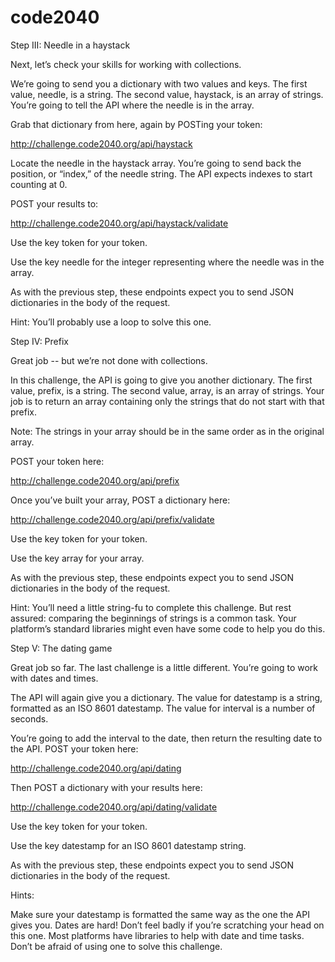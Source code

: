 # code2040


Step III: Needle in a haystack

Next, let’s check your skills for working with collections.

We’re going to send you a dictionary with two values and keys. The first value, needle, is a string. The second value, haystack, is an array of strings. You’re going to tell the API where the needle is in the array.

Grab that dictionary from here, again by POSTing your token:

http://challenge.code2040.org/api/haystack

Locate the needle in the haystack array. You’re going to send back the position, or “index,” of the needle string. The API expects indexes to start counting at 0.

POST your results to:

http://challenge.code2040.org/api/haystack/validate

Use the key token for your token.

Use the key needle for the integer representing where the needle was in the array.

As with the previous step, these endpoints expect you to send JSON dictionaries in the body of the request.

Hint: You’ll probably use a loop to solve this one.

Step IV: Prefix

Great job -- but we’re not done with collections.

In this challenge, the API is going to give you another dictionary. The first value, prefix, is a string. The second value, array, is an array of strings. Your job is to return an array containing only the strings that do not start with that prefix.

Note: The strings in your array should be in the same order as in the original array.

POST your token here:

http://challenge.code2040.org/api/prefix

Once you’ve built your array, POST a dictionary here:

http://challenge.code2040.org/api/prefix/validate

Use the key token for your token.

Use the key array for your array.

As with the previous step, these endpoints expect you to send JSON dictionaries in the body of the request.

Hint: You’ll need a little string-fu to complete this challenge. But rest assured: comparing the beginnings of strings is a common task. Your platform’s standard libraries might even have some code to help you do this.


Step V: The dating game

Great job so far. The last challenge is a little different. You’re going to work with dates and times.

The API will again give you a dictionary. The value for datestamp is a string, formatted as an ISO 8601 datestamp. The value for interval is a number of seconds.

You’re going to add the interval to the date, then return the resulting date to the API. POST your token here:

http://challenge.code2040.org/api/dating

Then POST a dictionary with your results here:

http://challenge.code2040.org/api/dating/validate

Use the key token for your token.

Use the key datestamp for an ISO 8601 datestamp string.

As with the previous step, these endpoints expect you to send JSON dictionaries in the body of the request.

Hints:

Make sure your datestamp is formatted the same way as the one the API gives you.
Dates are hard! Don’t feel badly if you’re scratching your head on this one. Most platforms have libraries to help with date and time tasks. Don’t be afraid of using one to solve this challenge.
